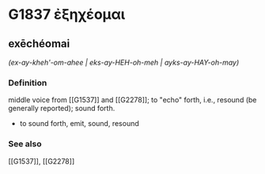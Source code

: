 # G1837 ἐξηχέομαι

## exēchéomai

_(ex-ay-kheh'-om-ahee | eks-ay-HEH-oh-meh | ayks-ay-HAY-oh-may)_

### Definition

middle voice from [[G1537]] and [[G2278]]; to "echo" forth, i.e., resound (be generally reported); sound forth.

- to sound forth, emit, sound, resound

### See also

[[G1537]], [[G2278]]

